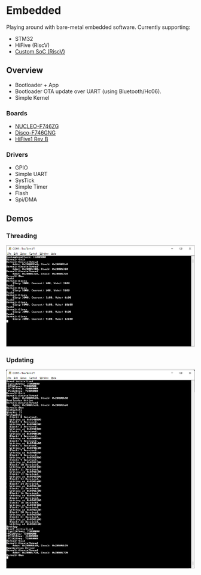 # Embedded
Playing around with bare-metal embedded software. Currently supporting:
* STM32
* HiFive (RiscV)
* [Custom SoC (RiscV)](SoC/)

## Overview
* Bootloader + App
* Bootloader OTA update over UART (using Bluetooth/Hc06).
* Simple Kernel

### Boards
 * [NUCLEO-F746ZG](https://www.st.com/en/evaluation-tools/nucleo-f746zg.html)
 * [Disco-F746GNG](https://www.st.com/en/evaluation-tools/32f746gdiscovery.html)
 * [HiFive1 Rev B](https://www.sifive.com/boards/hifive1-rev-b)

### Drivers
* GPIO
* Simple UART
* SysTick
* Simple Timer
* Flash
* Spi/DMA

## Demos

### Threading
![Threading](Docs/Images/Threading.png)

### Updating
![Updating](Docs/Images/Updating.png)
